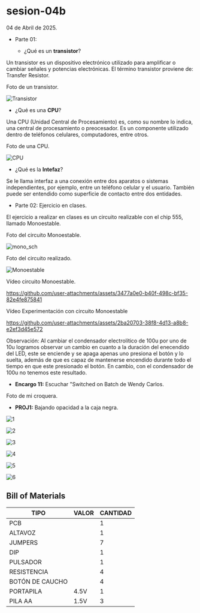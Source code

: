 # sesion-04b

04 de Abril de 2025.

- Parte 01:

  - ¿Qué es un **transistor**?

 Un transistor es un dispositivo electrónico utilizado para amplificar o cambiar señales y potencias electrónicas. El término transistor proviene de: Transfer Resistor.

Foto de un transistor.

![Transistor](https://github.com/user-attachments/assets/9bb251ea-658f-499b-bd19-e2f43f4c4aa9)

- ¿Qué es una **CPU**?

Una CPU (Unidad Central de Procesamiento) es, como su nombre lo indica, una central de procesamiento o preocesador. Es un componente utilizado dentro de teléfonos celulares, computadores, entre otros.

Foto de una CPU.

![CPU](https://github.com/user-attachments/assets/26b21124-2360-4eb8-b3f3-7d1434f2fdeb)

- ¿Qué es la **Intefaz**?

Se le llama interfaz a una conexión entre dos aparatos o sistemas independientes, por ejemplo, entre un teléfono celular y el usuario. También puede ser entendido como superficie de contacto entre dos entidades.

- Parte 02: Ejercicio en clases.

El ejercicio a realizar en clases es un circuito realizable con el chip 555, llamado Monoestable.

Foto del circuito Monoestable.

![mono_sch](https://github.com/user-attachments/assets/c0064b23-b5c8-4a7c-9990-e366c087e964)

Foto del circuito realizado.

![Monoestable](https://github.com/user-attachments/assets/12493136-c0bc-4d8e-a986-6ed81f404631)

Vídeo circuito Monoestable.

<https://github.com/user-attachments/assets/3477a0e0-b40f-498c-bf35-82e4fe875841>

Vídeo Experimentación con circuito Monoestable

<https://github.com/user-attachments/assets/2ba20703-38f8-4d13-a8b8-e2ef3d45e572>

Observación: Al cambiar el condensador electrolítico de 100u por uno de 10u logramos observar un cambio en cuanto a la duración del enecendido del LED, este se enciende y se apaga apenas uno presiona el botón y lo suelta, además de que es capaz de mantenerse encendido durante todo el tiempo en que este presionado el botón. En cambio, con el condensador de 100u no tenemos este resultado.

- **Encargo 11:** Escuchar "Switched on Batch de Wendy Carlos.

Foto de mi croquera.

- **PROJ1:** Bajando opacidad a la caja negra.

![1](https://github.com/user-attachments/assets/4d81ab85-1edf-4a90-b10b-14d062425187)

![2](https://github.com/user-attachments/assets/d27bf3ee-ed29-4b18-9e2c-6e1ce893f26c)

![3](https://github.com/user-attachments/assets/f9255b11-da19-4ae3-97b7-4456e6ba93a6)

![4](https://github.com/user-attachments/assets/e88e6553-4a44-4ac1-a1a3-002a1ca34cd2)

![5](https://github.com/user-attachments/assets/4d929ece-26f6-4a5b-a545-78d55b1b8cf7)

![6](https://github.com/user-attachments/assets/48e051ae-cf1c-4149-8042-574c9058dff3)

## Bill of Materials

| TIPO            | VALOR | CANTIDAD |
|-----------------|-------|----------|
| PCB             |       | 1        |
| ALTAVOZ         |       | 1        |
| JUMPERS         |       | 7        |
| DIP             |       | 1        |
| PULSADOR        |       | 1        |
| RESISTENCIA     |       | 4        |
| BOTÓN DE CAUCHO |       | 4        |
| PORTAPILA       | 4.5V  | 1        |
| PILA AA         | 1.5V  | 3        |
